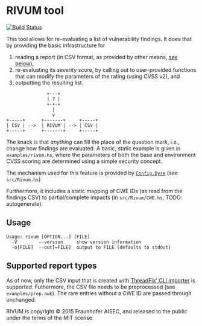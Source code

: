 # RIVUM tool

[![Build Status](https://travis-ci.org/srenatus/rivum.svg?branch=travis)](https://travis-ci.org/srenatus/rivum)

This tool allows for re-evaluating a list of vulnerability findings.
It does that by providing the basic infrastructure for

1. reading a report (in CSV format, as provided by other means, [see below](#supported-report-types)),
2. re-evaluating its _severity_ score, by calling out to user-provided functions that can modify the parameters of the rating (using CVSS v2), and
3. outputting the resulting list.

```raw
               +---+              
               | ? |              
               +-+-+              
                 |                
                 v                
+-----+      +-------+     +-----+
| CSV | -->  | RIVUM | --> | CSV |
+-----+      +-------+     +-----+
```

The knack is that _anything_ can fill the place of the question mark, i.e., change how findings are evaluated.
A basic, static example is given in `examples/rivum.hs`, where the parameters of both the base and environment CVSS scoring are determined using a simple security concept.

The mechanism used for this feature is provided by [`Config.Dyre`](http://hackage.haskell.org/package/dyre) (see `src/Rivum.hs`)

Furthermore, it includes a static mapping of CWE IDs (as read from the findings CSV) to partial/complete impacts (in `src/Rivum/CWE.hs`, TODO: autogenerate).

## Usage

```raw
Usage: rivum [OPTION...] [FILE]
  -V        --version     show version information
  -o[FILE]  --out[=FILE]  output to FILE (defaults to stdout)
```

## Supported report types

As of now, only the CSV input that is created with [ThreadFix' CLI importer](https://github.com/denimgroup/threadfix/wiki/CLI-Importers) is supported.
Futhermore, the CSV file needs to be preprocessed (see `examples/prep.awk`).
The rare entries without a CWE ID are passed through unchanged.

RIVUM is copyright © 2015 Fraunhofer AISEC, and released to the public under the terms of the MIT license.
